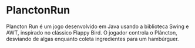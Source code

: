 # PlanctonRun
Plancton Run é um jogo desenvolvido em Java usando a biblioteca Swing e AWT, inspirado no clássico Flappy Bird. O jogador controla o Plâncton, desviando de algas enquanto coleta ingredientes para um hambúrguer.
